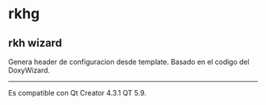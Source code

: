 # rkhg
## rkh wizard
Genera header de configuracion desde template. Basado en el codigo del DoxyWizard.

---------
Es compatible con Qt Creator 4.3.1 QT 5.9.
